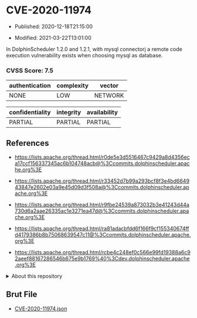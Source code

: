 # CVE-2020-11974

- Published: 2020-12-18T21:15:00

- Modified: 2021-03-22T13:01:00

In DolphinScheduler 1.2.0 and 1.2.1, with mysql connectorj a remote code execution vulnerability exists when choosing mysql as database.

### CVSS Score: **7.5**

| authentication | complexity | vector |
| --- | --- | --- |
| NONE | LOW | NETWORK |

| confidentiality | integrity | availability |
| --- | --- | --- |
| PARTIAL | PARTIAL | PARTIAL |

## References

* https://lists.apache.org/thread.html/r0de5e3d5516467c9429a8d4356eca17ccf156337345ac6b104748acb@%3Ccommits.dolphinscheduler.apache.org%3E

* https://lists.apache.org/thread.html/r33452d7b99a293bcf8f3e4bd664943847e2602e03a9e45d09d3f508a@%3Ccommits.dolphinscheduler.apache.org%3E

* https://lists.apache.org/thread.html/r9fbe24539a873032b3e41243d44a730d6a2aae26335ac1e3271ea47d@%3Ccommits.dolphinscheduler.apache.org%3E

* https://lists.apache.org/thread.html/ra81adacbfdd6f166f9cf155340674ffd4179386b8b75068639547c11@%3Ccommits.dolphinscheduler.apache.org%3E

* https://lists.apache.org/thread.html/rcbe4c248ef0c566e99fd19388a6c92aeef88167286546b675e9b1769%40%3Cdev.dolphinscheduler.apache.org%3E

<details>
<summary>About this repository</summary> 

  This repository is part of the project [Live Hack CVE](https://github.com/Live-Hack-CVE). Main website can be found [www.live-hack.org](https://www.live-hack.org) 
  
  Made by [Sn0wAlice](https://github.com/Sn0wAlice) for the people that care about security and need to have a feed of the latest CVEs. Hope you enjoy it, don't forget to star the repo and follow me on [Twitter](https://twitter.com/Sn0wAlice) and [Github](https://github.com/Sn0wAlice). And that is my [personnal website](https://www.alice-snow.me/)

  - [Home Page](https://github.com/Live-Hack-CVE)
  - [Framework](https://github.com/Live-Hack-CVE/cve-framework)
  - [CVE database](https://github.com/Live-Hack-CVE/full_database)
  - [Changelog](https://github.com/Live-Hack-CVE/Changelog)
</details>

## Brut File

* [CVE-2020-11974.json](https://raw.githubusercontent.com/Live-Hack-CVE/full_database/main/cves/2020/CVE-2020-11974.json)

